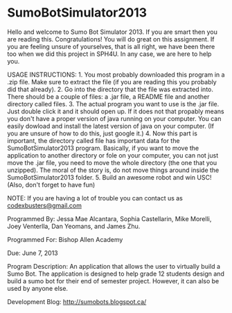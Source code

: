 SumoBotSimulator2013
====================

Hello and welcome to Sumo Bot Simulator 2013.  If you are smart then you are reading this.  Congratulations!  You will do great on this assignment.  If you are feeling unsure of yourselves, that is all right, we have been there too when we did this project in SPH4U.  In any case, we are here to help you.

USAGE INSTRUCTIONS:
	1.	You most probably downloaded this program in a .zip file.  Make sure to extract the file (if you are reading this you probably did that already).
	2.	Go into the directory that the file was extracted into.  There should be a couple of files: a .jar file, a README file and another directory called files.
	3.	The actual program you want to use is the .jar file.  Just double click it and it should open up.  If it does not that propably means you don't have a proper version of java running on your computer.  You can easily dowload and install the latest version of java on your computer.  (If you are unsure of how to do this, just google it.)
	4.	Now this part is important, the directory called file has important data for the SumoBotSimulator2013 program.  Basically, if you want to move the application to another directory or fole on your computer, you can not just move the .jar file, you need to move the whole directory (the one that you unzipped).  The moral of the story is, do not move things around inside the SumoBotSimulator2013 folder.
	5.	Build an awesome robot and win USC!  (Also, don't forget to have fun)  

NOTE:  If you are having a lot of trouble you can contact us as codexbusters@gmail.com

Programmed By:        Jessa Mae Alcantara, Sophia Castellarin, Mike Morelli, Joey Venterlla, Dan Yeomans, and James Zhu.

Programmed For:       Bishop Allen Academy

Due:                  June 7, 2013

Program Description:  An application that allows the user to virtually build a Sumo Bot.  The application is designed to
                      help grade 12 students design and build a sumo bot for their end of semester project.  However, it
                      can also be used by anyone else.

Development Blog:     http://sumobots.blogspot.ca/



